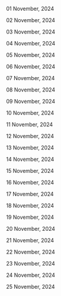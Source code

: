01 November, 2024

02 November, 2024

03 November, 2024

04 November, 2024

05 November, 2024

06 November, 2024

07 November, 2024

08 November, 2024

09 November, 2024

10 November, 2024

11 November, 2024

12 November, 2024

13 November, 2024

14 November, 2024

15 November, 2024

16 November, 2024

17 November, 2024

18 November, 2024

19 November, 2024

20 November, 2024

21 November, 2024

22 November, 2024

23 November, 2024

24 November, 2024

25 November, 2024
